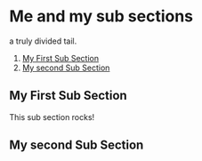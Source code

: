 <!-- GENERATED DOCUMENT DO NOT EDIT! -->
<!-- prettier-ignore-start -->
<!-- markdownlint-disable -->

# Me and my sub sections #

a truly divided tail.

1. [My First Sub Section](#my-first-sub-section)
2. [My second Sub Section](#my-second-sub-section)

## My First Sub Section ##

This sub section rocks!

## My second Sub Section ##

<!-- markdownlint-restore -->
<!-- prettier-ignore-end -->
<!-- GENERATED DOCUMENT DO NOT EDIT! -->
